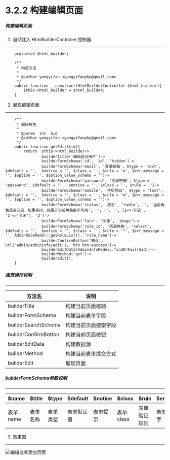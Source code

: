 3.2.2 构建编辑页面
===

##### 构建编辑页面

1. 自动注入 HtmlBuilderController 控制器
----------------------------------

```
    protected $html_builder;

    /**
     * 构造方法
     *
     * @author yangyifan <yangyifanphp@gmail.com>
     */
    public function __construct(HtmlBuilderController $html_builder){
        $this->html_builder = $html_builder;
    }
```
 
2. 展现编辑页面
----------------------------------

```
    /**
     * 编辑角色
     *
     * @param  int  $id
     * @author yangyifan <yangyifanphp@gmail.com>
     */
    public function getEdit($id){
        return  $this->html_builder->
                builderTitle('编辑后台用户')->
                builderFormSchema('id', 'id', 'hidden')->
                builderFormSchema('email', '登录邮箱', $type = 'text', $default = '',  $notice = '', $class = '', $rule = 'e', $err_message = '', $option = '', $option_value_schema = '')->
                builderFormSchema('password', '登录密码', $type = 'password', $default = '',  $notice = '', $class = '', $rule = '')->
                builderFormSchema('mobile', '手机号码', $type = 'text', $default = '',  $notice = '', $class = '', $rule = 'm', $err_message = '', $option = '', $option_value_schema = '')->
                builderFormSchema('status', '状态', 'radio', '', '当前角色是否开启，如果关闭，则属于当前角色都不可用', '', '', '', [1=>'开启', '2'=>'关闭'], '2')->
                builderFormSchema('face', '头像', 'image')->
                builderFormSchema('role_id', '所属角色', 'select', $default = '',  $notice = '', $class = '', $rule = '*', $err_message = '', AdminRoleModel::getRoleList(), 'role_name')->
                builderConfirmBotton('确认', url('admin/admininfo/edit'), 'btn btn-success')->
                builderEditData(AdminInfoModel::findOrFail($id))->
                builderMethod('get')->
                builderEdit();
    }
```

##### 连贯操作说明
----------------------------------

方法名|说明
-----|---
builderTitle|构建当前页面标题
builderFormSchema|构建当前表单字段
builderSearchSchema|构建当前页面搜索字段
builderConfirmBotton|构建当前页面按钮
builderEditData|构建数据源
builderMethod|构建当前表单提交方式
builderEdit|展现页面

##### builderFormSchema参数说明
----------------------------------

$name|$title|$type|$default|$notice|$class|$rule|$err_message|$option|$option_value_schema
-------|--------|------|------|-------|------|------|----|-------|----
表单name|表单名称|表单类型|表单默认值|表单提示|表单class|表单验证规则|表单验证提示文字|选项|选项值


3. 效果图
----------------------------------

![编辑或者添加页面](http://7xojjf.com1.z0.glb.clouddn.com/FireShot%20Capture%2057%20-%20%E7%BC%96%E8%BE%91%E5%90%8E%E5%8F%B0%E7%94%A8%E6%88%B7%20-%20http___www.laravel-admin.com_admin_admin_info_edit_id=1.png)

